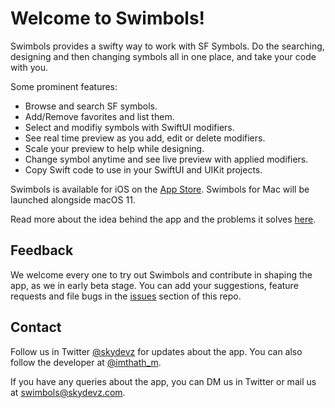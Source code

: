 # Welcome to Swimbols!

Swimbols provides a swifty way to work with SF Symbols. Do the searching, designing and then changing symbols all in one place, and take your code with you.

Some prominent features:
- Browse and search SF symbols.
- Add/Remove favorites and list them.
- Select and modifiy symbols with SwiftUI modifiers.
- See real time preview as you add, edit or delete modifiers.
- Scale your preview to help while designing.
- Change symbol anytime and see live preview with applied modifiers.
- Copy Swift code to use in your SwiftUI and UIKit projects.

Swimbols is available for iOS on the [App Store](https://apps.apple.com/app/id1525226399?platform=ipad). Swimbols for Mac will be launched alongside macOS 11. 

Read more about the idea behind the app and the problems it solves [here](https://medium.com/@imthathullah/re-imagining-sf-symbols-into-xcode-c2ebf92550d9?source=friends_link&sk=37af3872b7c89945bc67c9164c830340). 


## Feedback

We welcome every one to try out Swimbols and contribute in shaping the app, as we in early beta stage. You can add your suggestions, feature requests and file bugs in the [issues](https://github.com/imthath-m/Swimbols/issues) section of this repo.  

## Contact

Follow us in Twitter [@skydevz](https://twitter.com/skydevz) for updates about the app. You  can also follow the developer at [@imthath_m](https://twitter.com/imthath_m). 

If you have any queries about the app, you can DM us in Twitter or mail us at swimbols@skydevz.com. 
